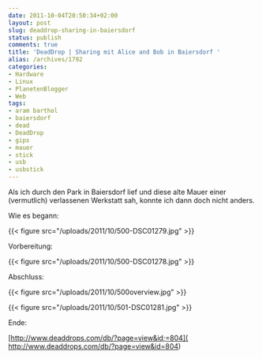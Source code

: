 ```yaml
---
date: 2011-10-04T20:50:34+02:00
layout: post
slug: deaddrop-sharing-in-baiersdorf
status: publish
comments: true
title: 'DeadDrop | Sharing mit Alice and Bob in Baiersdorf '
alias: /archives/1792
categories:
- Hardware
- Linux
- PlanetenBlogger
- Web
tags:
- aram barthol
- baiersdorf
- dead
- DeadDrop
- gips
- mauer
- stick
- usb
- usbstick
---
```


Als ich durch den Park in Baiersdorf lief und diese alte Mauer einer (vermutlich) verlassenen Werkstatt sah, konnte ich dann doch nicht anders.

Wie es begann:

{{< figure src="/uploads/2011/10/500-DSC01279.jpg" >}}

Vorbereitung:

{{< figure src="/uploads/2011/10/500-DSC01278.jpg" >}}

Abschluss:

{{< figure src="/uploads/2011/10/500overview.jpg" >}}

{{< figure src="/uploads/2011/10/501-DSC01281.jpg" >}}

Ende:

[http://www.deaddrops.com/db/?page=view&id;=804]( http://www.deaddrops.com/db/?page=view&id=804)
